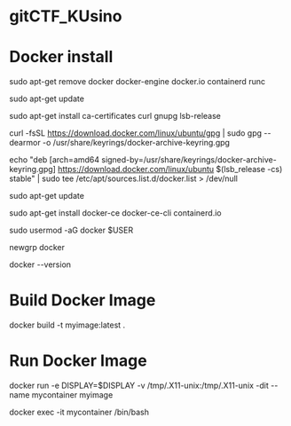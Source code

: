 # gitCTF_KUsino

# Docker install
sudo apt-get remove docker docker-engine docker.io containerd runc

sudo apt-get update

sudo apt-get install ca-certificates curl gnupg lsb-release

curl -fsSL https://download.docker.com/linux/ubuntu/gpg | sudo gpg --dearmor -o /usr/share/keyrings/docker-archive-keyring.gpg

echo "deb [arch=amd64 signed-by=/usr/share/keyrings/docker-archive-keyring.gpg] https://download.docker.com/linux/ubuntu $(lsb_release -cs) stable" | sudo tee /etc/apt/sources.list.d/docker.list > /dev/null

sudo apt-get update

sudo apt-get install docker-ce docker-ce-cli containerd.io

sudo usermod -aG docker $USER

newgrp docker

docker --version

# Build Docker Image
docker build -t myimage:latest .

# Run Docker Image
docker run -e DISPLAY=$DISPLAY -v /tmp/.X11-unix:/tmp/.X11-unix -dit --name mycontainer myimage

docker exec -it mycontainer /bin/bash
